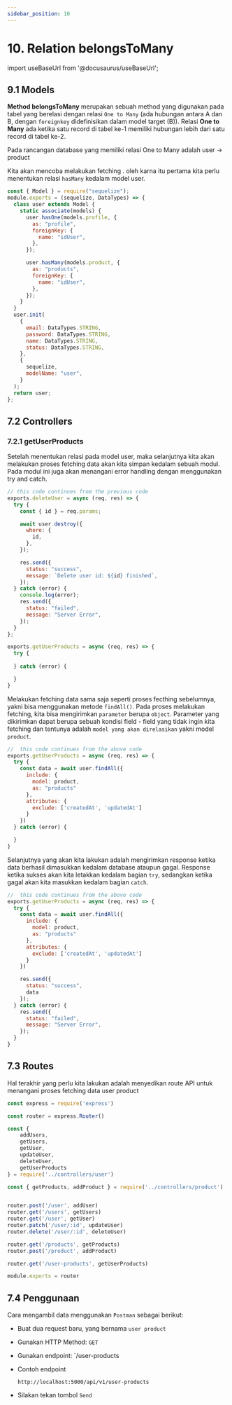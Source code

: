 ```yaml
---
sidebar_position: 10
---
```


# 10. Relation belongsToMany

import useBaseUrl from '@docusaurus/useBaseUrl';

## 9.1 Models

**Method belongsToMany** merupakan sebuah method yang digunakan pada tabel yang berelasi dengan relasi `One to Many` (ada hubungan antara A dan B, dengan `foreignkey` didefinisikan dalam model target (B)).  Relasi **One to Many** ada ketika satu record di tabel ke-1 memiliki hubungan lebih dari satu record di tabel ke-2.

Pada rancangan database yang memiliki relasi One to Many adalah user &rarr; product

Kita akan mencoba melakukan fetching . oleh karna itu pertama kita perlu menentukan relasi `hasMany` kedalam model user.

```js title=models/user.js {12-17}
const { Model } = require("sequelize");
module.exports = (sequelize, DataTypes) => {
  class user extends Model {
    static associate(models) {
      user.hasOne(models.profile, {
        as: "profile",
        foreignKey: {
          name: "idUser",
        },
      });

      user.hasMany(models.product, {
        as: "products",
        foreignKey: {
          name: "idUser",
        },
      });
    }
  }
  user.init(
    {
      email: DataTypes.STRING,
      password: DataTypes.STRING,
      name: DataTypes.STRING,
      status: DataTypes.STRING,
    },
    {
      sequelize,
      modelName: "user",
    }
  );
  return user;
};
```

## 7.2 Controllers

### 7.2.1 getUserProducts
Setelah menentukan relasi pada model user, maka selanjutnya kita akan melakukan proses fetching data akan kita simpan kedalam sebuah modul. Pada modul ini juga akan menangani error handling dengan menggunakan try and catch. 

```js title=controllers/user.js {25-31}
// this code continues from the previous code
exports.deleteUser = async (req, res) => {
  try {
    const { id } = req.params;

    await user.destroy({
      where: {
        id,
      },
    });

    res.send({
      status: "success",
      message: `Delete user id: ${id} finished`,
    });
  } catch (error) {
    console.log(error);
    res.send({
      status: "failed",
      message: "Server Error",
    });
  }
};

exports.getUserProducts = async (req, res) => {
  try {
      
  } catch (error) {

  }
}
```

Melakukan fetching data sama saja seperti proses fecthing sebelumnya, yakni bisa menggunakan metode `findAll()`. Pada proses melakukan fetching, kita bisa mengirimkan `parameter` berupa `object`. Parameter yang dikirimkan dapat berupa sebuah kondisi field - field yang tidak ingin kita fetching dan tentunya adalah `model yang akan direlasikan` yakni model `product`. 

```js title=controllers/user.js {4-12}
//  this code continues from the above code
exports.getUserProducts = async (req, res) => {
  try {
    const data = await user.findAll({
      include: {
        model: product,
        as: "products"
      },
      attributes: {
        exclude: ['createdAt', 'updatedAt']
      }
    })      
  } catch (error) {

  }
}
```

Selanjutnya yang akan kita lakukan adalah mengirimkan response ketika data berhasil dimasukkan kedalam database ataupun gagal. Response ketika sukses akan kita letakkan kedalam bagian `try`, sedangkan ketika gagal akan kita masukkan kedalam bagian `catch`.

```js title=controllers/user.js {14-17,19-22}
//  this code continues from the above code
exports.getUserProducts = async (req, res) => {
  try {
    const data = await user.findAll({
      include: {
        model: product,
        as: "products"
      },
      attributes: {
        exclude: ['createdAt', 'updatedAt']
      }
    })

    res.send({
      status: "success",
      data
    });      
  } catch (error) {
    res.send({
      status: "failed",
      message: "Server Error",
    });
  }
}
```

## 7.3 Routes

Hal terakhir yang perlu kita lakukan adalah menyedikan route API untuk menangani proses fetching data user product

```js {11,26} title=routes/index.js
const express = require('express')

const router = express.Router()

const {
    addUsers,
    getUsers,
    getUser,
    updateUser,
    deleteUser,
    getUserProducts
} = require('../controllers/user')

const { getProducts, addProduct } = require('../controllers/product')


router.post('/user', addUser)
router.get('/users', getUsers)
router.get('/user', getUser)
router.patch('/user/:id', updateUser)
router.delete('/user/:id', deleteUser)

router.get('/products', getProducts)
router.post('/product', addProduct)

router.get('/user-products', getUserProducts)

module.exports = router
```

## 7.4 Penggunaan

Cara mengambil data menggunakan `Postman` sebagai berikut:

- Buat dua request baru, yang bernama `user product`
- Gunakan HTTP Method: `GET`
- Gunakan endpoint: `/user-products
- Contoh endpoint

  ```
  http://localhost:5000/api/v1/user-products
  ```
- Silakan tekan tombol `Send` 
        